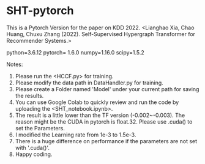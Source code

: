 # SHT-pytorch

This is a Pytorch Version for the paper on KDD 2022.
<Lianghao Xia, Chao Huang, Chuxu Zhang (2022). Self-Supervised Hypergraph Transformer for Recommender Systems.>

python=3.6.12
pytorch= 1.6.0
numpy=1.16.0
scipy=1.5.2

Notes:

1. Please run the <HCCF.py> for training.
2. Please modify the data path in DataHandler.py for training.
3. Please create a Folder named 'Model' under your current path for saving the results.
4. You can use Google Colab to quickly review and run the code by uploading the <SHT_notebook.ipynb>. 
5. The result is a little lower than the TF version (-0.002~-0.003). The reason might be the CUDA in pytorch is float.32. Please use .cuda() to set the Parameters.
6. I modified the Learning rate from 1e-3 to 1.5e-3.
7. There is a huge difference on performance if the parameters are not set with '.cuda()'.
7. Happy coding.
